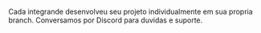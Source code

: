  Cada integrande desenvolveu seu projeto individualmente em sua propria branch. Conversamos por Discord para duvidas e suporte.

